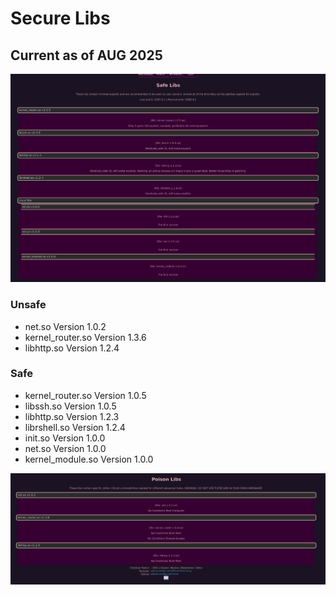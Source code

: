 # Secure Libs

## Current as of AUG 2025

![alt text](<Secure Libs/image.png>)

### Unsafe

- net.so Version 1.0.2
- kernel_router.so Version 1.3.6
- libhttp.so Version 1.2.4

### Safe

- kernel_router.so Version 1.0.5
- libssh.so Version 1.0.5
- libhttp.so Version 1.2.3
- librshell.so Version 1.2.4
- init.so Version 1.0.0
- net.so Version 1.0.0
- kernel_module.so Version 1.0.0

![alt text](<Secure Libs/image 1.png>)